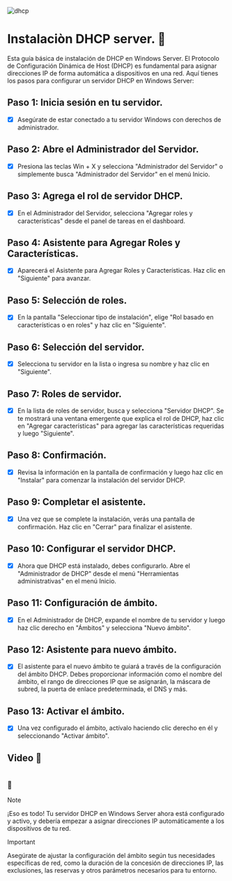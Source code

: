 
![dhcp](https://github.com/wobistdu003/Administracion-servidores-windows/assets/110427600/dccda1b5-8d32-4471-80a9-21dea018ef89)

# Instalaciòn DHCP server. :page_facing_up:
Esta guía básica de instalación de DHCP en Windows Server. El Protocolo de Configuración Dinámica de Host (DHCP) es fundamental para asignar direcciones IP de 
forma automática a dispositivos en una red. Aquí tienes los pasos para configurar un servidor DHCP en Windows Server:

## Paso 1: Inicia sesión en tu servidor. 

- [x] Asegúrate de estar conectado a tu servidor Windows con derechos de administrador.

## Paso 2: Abre el Administrador del Servidor.

- [x] Presiona las teclas Win + X y selecciona "Administrador del Servidor" o simplemente busca "Administrador del Servidor" en el menú Inicio.

## Paso 3: Agrega el rol de servidor DHCP.

- [x] En el Administrador del Servidor, selecciona "Agregar roles y características" desde el panel de tareas en el dashboard.

## Paso 4: Asistente para Agregar Roles y Características.

- [x] Aparecerá el Asistente para Agregar Roles y Características. Haz clic en "Siguiente" para avanzar.

## Paso 5: Selección de roles.

- [x]  En la pantalla "Seleccionar tipo de instalación", elige "Rol basado en características o en roles" y haz clic en "Siguiente".

## Paso 6: Selección del servidor.

- [x] Selecciona tu servidor en la lista o ingresa su nombre y haz clic en "Siguiente".

## Paso 7: Roles de servidor.

- [x] En la lista de roles de servidor, busca y selecciona "Servidor DHCP". Se te mostrará una ventana emergente que explica el rol de DHCP, haz clic en "Agregar características"
para agregar las características requeridas y luego "Siguiente".

## Paso 8: Confirmación.

- [x] Revisa la información en la pantalla de confirmación y luego haz clic en "Instalar" para comenzar la instalación del servidor DHCP.

## Paso 9: Completar el asistente.

- [x] Una vez que se complete la instalación, verás una pantalla de confirmación. Haz clic en "Cerrar" para finalizar el asistente.

## Paso 10: Configurar el servidor DHCP.

- [x] Ahora que DHCP está instalado, debes configurarlo. Abre el "Administrador de DHCP" desde el menú "Herramientas administrativas" en el menú Inicio.

## Paso 11: Configuración de ámbito.

- [x] En el Administrador de DHCP, expande el nombre de tu servidor y luego haz clic derecho en "Ámbitos" y selecciona "Nuevo ámbito".

## Paso 12: Asistente para nuevo ámbito.

- [x] El asistente para el nuevo ámbito te guiará a través de la configuración del ámbito DHCP. Debes proporcionar información como el nombre del ámbito, el rango de direcciones
IP que se asignarán, la máscara de subred, la puerta de enlace predeterminada, el DNS y más.

## Paso 13: Activar el ámbito.

- [x] Una vez configurado el ámbito, actívalo haciendo clic derecho en él y seleccionando "Activar ámbito".

## Video :movie_camera:


# 
### :loudspeaker:
> [!NOTE]
> ¡Eso es todo! Tu servidor DHCP en Windows Server ahora está configurado y activo, y debería empezar a asignar direcciones IP automáticamente a los dispositivos de tu red.

> [!IMPORTANT]
Asegúrate de ajustar la configuración del ámbito según tus necesidades específicas de red, como la duración de la concesión de direcciones IP, las exclusiones, las reservas y otros parámetros necesarios para tu entorno.
